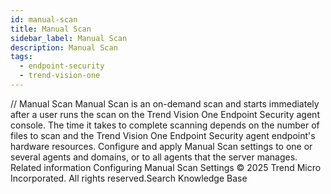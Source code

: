 ```yaml
---
id: manual-scan
title: Manual Scan
sidebar_label: Manual Scan
description: Manual Scan
tags:
  - endpoint-security
  - trend-vision-one
---
```


/*<![CDATA[*/ $('#title').html($('meta[name=map-description]').attr('content')); /*]]>*/ Manual Scan Manual Scan is an on-demand scan and starts immediately after a user runs the scan on the Trend Vision One Endpoint Security agent console. The time it takes to complete scanning depends on the number of files to scan and the Trend Vision One Endpoint Security agent endpoint's hardware resources. Configure and apply Manual Scan settings to one or several agents and domains, or to all agents that the server manages. Related information Configuring Manual Scan Settings © 2025 Trend Micro Incorporated. All rights reserved.Search Knowledge Base